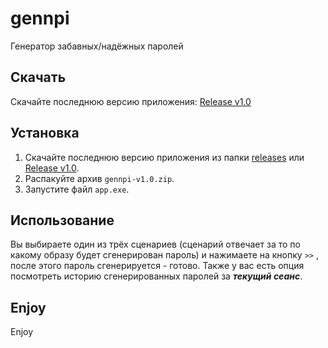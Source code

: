 # gennpi
Генератор забавных/надёжных паролей

## Скачать

Скачайте последнюю версию приложения: [Release v1.0](https://github.com/w1thoutmates/gennpi/releases/tag/main)

## Установка

1. Скачайте последнюю версию приложения из папки [releases](gennp/releases/) или [Release v1.0](https://github.com/w1thoutmates/gennpi/releases/tag/main).
2. Распакуйте архив `gennpi-v1.0.zip`.
3. Запустите файл `app.exe`.

## Использование

Вы выбираете один из трёх сценариев (сценарий отвечает за то по какому образу будет сгенерирован пароль) и нажимаете на кнопку `>>` , после этого пароль сгенерируется - готово.
Также у вас есть опция посмотреть историю сгенерированных паролей за ***текущий сеанс***.

## Enjoy

Enjoy
